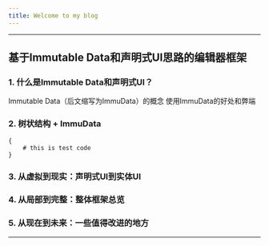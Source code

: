 ```yaml
---
title: Welcome to my blog
---
```


---
## 基于Immutable Data和声明式UI思路的编辑器框架
### 1. 什么是Immutable Data和声明式UI？
Immutable Data（后文缩写为ImmuData）的概念
使用ImmuData的好处和弊端

### 2. 树状结构 + ImmuData
~~~
{
    # this is test code
}
~~~

### 3. 从虚拟到现实：声明式UI到实体UI

### 4. 从局部到完整：整体框架总览

### 5. 从现在到未来：一些值得改进的地方
---

